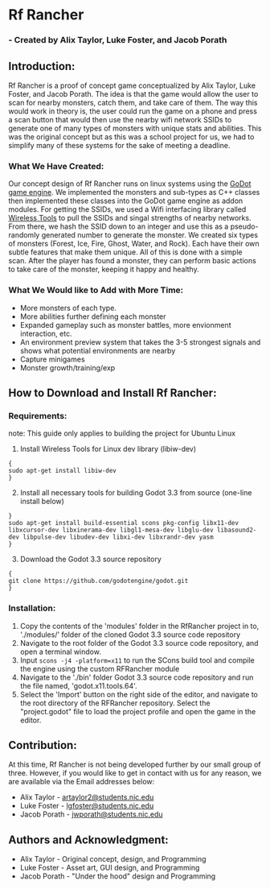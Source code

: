 # **Rf Rancher**
### - Created by Alix Taylor, Luke Foster, and Jacob Porath
## **Introduction:**
Rf Rancher is a proof of concept game conceptualized by Alix Taylor, Luke Foster, and Jacob Porath. The idea is that the game would allow the user to scan for nearby monsters, catch them, and take care of them. The way this would work in theory is, the user could run the game on a phone and press a scan button that would then use the nearby wifi network SSIDs to generate one of many types of monsters with unique stats and abilities. This was the original concept but as this was a school project for us, we had to simplify many of these systems for the sake of meeting a deadline.

### **What We Have Created:**
Our concept design of Rf Rancher runs on linux systems using the [GoDot game engine](https://godotengine.org/). We implemented the monsters and sub-types as C++ classes then implemented these classes into the GoDot game engine as addon modules. For getting the SSIDs, we used a Wifi interfacing library called [Wireless Tools](https://hewlettpackard.github.io/wireless-tools/Tools.html#latest) to pull the SSIDs and singal strengths of nearby networks. From there, we hash the SSID down to an integer and use this as a pseudo-randomly generated number to generate the monster. We created six types of monsters (Forest, Ice, Fire, Ghost, Water, and Rock). Each have their own subtle features that make them unique. All of this is done with a simple scan. After the player has found a monster, they can perform basic actions to take care of the monster, keeping it happy and healthy.

### **What We Would like to Add with More Time:**
- More monsters of each type.
- More abilities further defining each monster
- Expanded gameplay such as monster battles, more envionment interaction, etc.
- An environment preview system that takes the 3-5 strongest signals and shows what potential environments are nearby
- Capture minigames
- Monster growth/training/exp
## **How to Download and Install Rf Rancher:**
### Requirements:
note: This guide only applies to building the project for Ubuntu Linux
1. Install Wireless Tools for Linux dev library (libiw-dev)
```
{
sudo apt-get install libiw-dev    
}
```
2. Install all necessary tools for building Godot 3.3 from source (one-line install below)
```
}
sudo apt-get install build-essential scons pkg-config libx11-dev libxcursor-dev libxinerama-dev libgl1-mesa-dev libglu-dev libasound2-dev libpulse-dev libudev-dev libxi-dev libxrandr-dev yasm
}
```
3. Download the Godot 3.3 source repository
```
{
git clone https://github.com/godotengine/godot.git
}
```
### Installation:
1. Copy the contents of the 'modules' folder in the RfRancher project in to, './modules/' folder of the cloned Godot 3.3 source code repository 
2. Navigate to the root folder of the Godot 3.3 source code repository, and open a terminal window.
3. Input ``` scons -j4 -platform=x11 ``` to run the SCons build tool and compile the engine using the custom RFRancher module
4. Navigate to the './bin' folder Godot 3.3 source code repository and run the file named, 'godot.x11.tools.64'.
5. Select the 'Import' button on the right side of the editor, and navigate to the root directory of the RFRancher repository. Select the "project.godot" file to load the project profile and open the game in the editor.
## **Contribution:**
At this time, Rf Rancher is not being developed further by our small group of three. However, if you would like to get in contact with us for any reason, we are available via the Email addresses below:
- Alix Taylor - artaylor2@students.nic.edu
- Luke Foster - lgfoster@students.nic.edu
- Jacob Porath - jwporath@students.nic.edu
## **Authors and Acknowledgment:**
- Alix Taylor - Original concept, design, and Programming
- Luke Foster - Asset art, GUI design, and Programming
- Jacob Porath - "Under the hood" design and Programming
